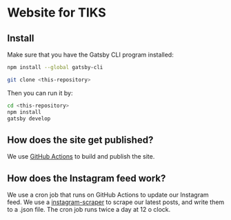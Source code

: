 # Website for TIKS

## Install

Make sure that you have the Gatsby CLI program installed:

```sh
npm install --global gatsby-cli
```

```sh
git clone <this-repository>
```

Then you can run it by:

```sh
cd <this-repository>
npm install
gatsby develop
```

## How does the site get published?

We use [GitHub
Actions](https://github.com/thatte-idli-kaal-soup/thatteidlikaalsoup.team/blob/master/.github/workflows/main.yml)
to build and publish the site.

## How does the Instagram feed work?

We use a cron job that runs on GitHub Actions to update our Instagram feed. We
use a [instagram-scraper](https://github.com/rarcega/instagram-scraper) to
scrape our latest posts, and write them to a .json file. The cron job runs twice
a day at 12 o clock.

